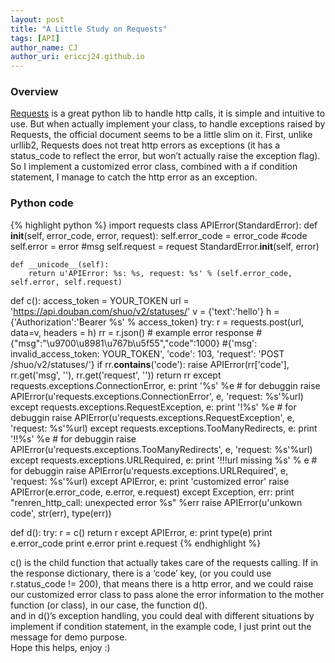 ```yaml
---
layout: post
title: "A Little Study on Requests"
tags: [API]
author_name: CJ
author_uri: ericcj24.github.io
---
```


### Overview

[Requests](http://docs.python-requests.org/en/latest/) is a great python
lib to handle http calls, it is simple and intuitive to use. But when
actually implement your class, to handle exceptions raised by Requests,
the official document seems to be a little slim on it. First, unlike
urllib2, Requests does not treat http errors as exceptions (it has a
status\_code to reflect the error, but won’t actually raise the
exception flag). So I implement a customized error class, combined with
a if condition statement, I manage to catch the http error as an
exception.

### Python code

{% highlight python %}
import requests
class APIError(StandardError):
    def __init__(self, error_code, error, request):
        self.error_code = error_code #code
        self.error = error #msg
        self.request = request
        StandardError.__init__(self, error)

    def __unicode__(self):
        return u'APIError: %s: %s, request: %s' % (self.error_code, self.error, self.request)

def c():
    access_token = YOUR_TOKEN
    url = 'https://api.douban.com/shuo/v2/statuses/'
    v = {'text':'hello'}
    h = {'Authorization':'Bearer %s' % access_token}
    try:
        r = requests.post(url, data=v, headers = h)
	rr = r.json()
	# example error response
	#{"msg":"\u9700\u8981\u767b\u5f55","code":1000}
	#{'msg': invalid_access_token: YOUR_TOKEN', 'code': 103, 'request': 'POST /shuo/v2/statuses/'}
	if rr.__contains__('code'):
	    raise APIError(rr['code'], rr.get('msg', ''), rr.get('request', ''))
	return rr
    except requests.exceptions.ConnectionError, e:
	print '%s' %e # for debuggin
	raise APIError(u'requests.exceptions.ConnectionError', e, 'request: %s'%url)
    except requests.exceptions.RequestException, e:
	print '!%s' %e # for debuggin
	raise APIError(u'requests.exceptions.RequestException', e, 'request: %s'%url)
    except requests.exceptions.TooManyRedirects, e:
	print '!!%s' %e # for debuggin
	raise APIError(u'requests.exceptions.TooManyRedirects', e, 'request: %s'%url)
    except requests.exceptions.URLRequired, e:
	print '!!!url missing %s' % e # for debuggin
	raise APIError(u'requests.exceptions.URLRequired', e, 'request: %s'%url)
    except APIError, e:
        print 'customized error'
	raise APIError(e.error_code, e.error, e.request)
    except Exception, err:
	print "renren_http_call: unexpected error %s" %err
	raise APIError(u'unkown code', str(err), type(err))

def d():
    try:
	r = c()
	return r
    except APIError, e:
	print type(e)
	print e.error_code
	print e.error
	print e.request
{% endhighlight %}

c() is the child function that actually takes care of the requests
calling. If in the response dictionary, there is a ‘code’ key, (or you
could use r.status\_code != 200), that means there is a http error, and
we could raise our customized error class to pass alone the error
information to the mother function (or class), in our case, the function
d().  
and in d()’s exception handling, you could deal with different
situations by implement if condition statement, in the example code, I
just print out the message for demo purpose.  
Hope this helps, enjoy :)
